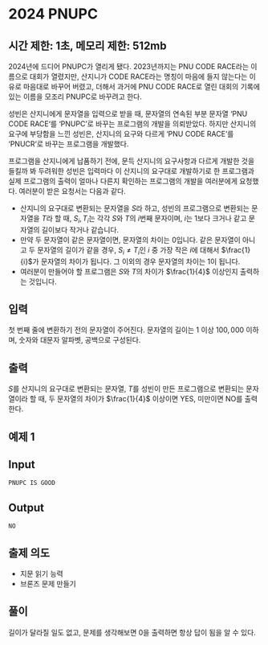 # 2024 PNUPC

## 시간 제한: 1초, 메모리 제한: 512mb

2024년에 드디어 PNUPC가 열리게 됐다. 2023년까지는 PNU CODE RACE라는 이름으로 대회가 열렸지만, 산지니가 CODE RACE라는 명칭이 마음에 들지 않는다는 이유로 마음대로 바꾸어 버렸고, 더해서 과거에 PNU CODE RACE로 열린 대회의 기록에 있는 이름을 모조리 PNUPC로 바꾸려고 한다.

성빈은 산지니에게 문자열을 입력으로 받을 때, 문자열의 연속된 부분 문자열 ‘PNU CODE RACE‘를 ‘PNUPC’로 바꾸는 프로그램의 개발을 의뢰받았다. 하지만 산지니의 요구에 부당함을 느낀 성빈은, 산지니의 요구와 다르게 ‘PNU CODE RACE’를 ‘PNUCR‘로 바꾸는 프로그램을 개발했다.

프로그램을 산지니에게 납품하기 전에, 문득 산지니의 요구사항과 다르게 개발한 것을 들킬까 봐 두려워한 성빈은 입력마다 이 산지니의 요구대로 개발하기로 한 프로그램과 실제 프로그램의 출력이 얼마나 다른지 확인하는 프로그램의 개발을 여러분에게 요청했다. 여러분이 받은 요청서는 다음과 같다.

- 산지니의 요구대로 변환되는 문자열을 $S$라 하고, 성빈의 프로그램으로 변환되는 문자열을 $T$라 할 때, $S_i, T_i$는 각각 $S$와 $T$의 $i$번째 문자이며, $i$는 $1$보다 크거나 같고 문자열의 길이보다 작거나 같습니다.
- 만약 두 문자열이 같은 문자열이면, 문자열의 차이는 $0$입니다. 같은 문자열이 아니고 두 문자열의 길이가 같을 경우, $S_i \neq T_i$인 $i$ 중 가장 작은 $i$에 대해서 $\frac{1}{i}$가 문자열의 차이가 됩니다. 그 이외의 경우 문자열의 차이는 $1$이 됩니다.
- 여러분이 만들어야 할 프로그램은 $S$와 $T$의 차이가 $\frac{1}{4}$  이상인지 출력하는 것입니다.

## 입력

첫 번째 줄에 변환하기 전의 문자열이 주어진다. 문자열의 길이는 $1$ 이상 $100,000$ 이하며, 숫자와 대문자 알파벳, 공백으로 구성된다.

## 출력

$S$를 산지니의 요구대로 변환되는 문자열, $T$를 성빈이 만든 프로그램으로 변환되는 문자열이라 할 때, 두 문자열의 차이가  $\frac{1}{4}$ 이상이면 YES, 미만이면 NO를 출력한다.

## 예제 1

## Input

```
PNUPC IS GOOD

```

## Output

```
NO

```

## 출제 의도

- 지문 읽기 능력
- 브론즈 문제 만들기

## 풀이

길이가 달라질 일도 없고, 문제를 생각해보면 0을 출력하면 항상 답이 됨을 알 수 있다.
